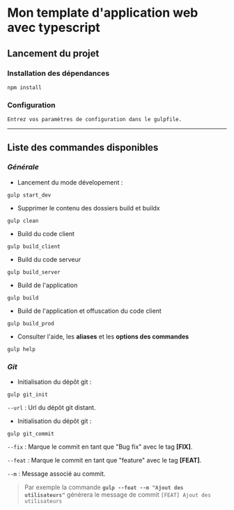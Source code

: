# **Mon template d'application web avec typescript**

## **Lancement du projet**

### Installation des dépendances
```shell
npm install
```
### Configuration
```Entrez vos paramètres de configuration dans le gulpfile.```
___

## **Liste des commandes disponibles**

### *Générale*
* Lancement du mode dévelopement :
```shell
gulp start_dev
```
* Supprimer le contenu des dossiers build et buildx
```shell
gulp clean
```
* Build du code client
```shell
gulp build_client
```
* Build du code serveur
```shell
gulp build_server
```
* Build de l'application
```shell
gulp build
```
* Build de l'application et offuscation du code client
```shell
gulp build_prod
```
* Consulter l'aide, les **aliases** et les **options des commandes**
```shell
gulp help
```

### _Git_
* Initialisation du dépôt git :
```shell
gulp git_init
```
`--url` : Url du dépôt git distant.

* Initialisation du dépôt git :
```shell
gulp git_commit
```
`--fix` : Marque le commit en tant que "Bug fix" avec le tag **[FIX]**.

`--feat` : Marque le commit en tant que "feature" avec le tag **[FEAT]**.

`--m` : Message associé au commit.
> Par exemple la commande **`gulp --feat --m "Ajout des utilisateurs"`** génèrera le message de commit ```[FEAT] Ajout des utilisateurs```


